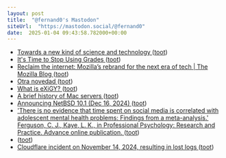 ```yaml
---
layout: post
title:  "@fernand0's Mastodon"
siteUrl:  "https://mastodon.social/@fernand0"
date:  2025-01-04 09:43:58.782000+00:00
---
```

*  [Towards a new kind of science and technology ](https://scottlocklin.wordpress.com/2024/12/18/towards-a-new-kind-of-science-and-technology) ([toot](https://mastodon.social/@fernand0/113769436858233039))
*  [It's Time to Stop Using Grades ](https://blog.computationalcomplexity.org/2024/12/its-time-to-stop-using-grades.htm) ([toot](https://mastodon.social/@fernand0/113768524441109034))
*  [Reclaim the internet: Mozilla’s rebrand for the next era of tech \| The Mozilla Blog ](https://blog.mozilla.org/en/mozilla/mozilla-brand-next-era-of-tech) ([toot](https://mastodon.social/@fernand0/113767737022313623))
*  [Otra novedad ](https://avecesunafoto.wordpress.com/2025/01/03/otra-novedad-2) ([toot](https://mastodon.social/@fernand0/113766067443032335))
*  [What is eXiGY? ](https://exigy.org/index.php?page=abou) ([toot](https://mastodon.social/@fernand0/113765875512728212))
*  [A brief history of Mac servers ](https://eclecticlight.co/2024/12/07/a-brief-history-of-mac-servers) ([toot](https://mastodon.social/@fernand0/113765671220752688))
*  [Announcing NetBSD 10.1 (Dec 16, 2024) ](https://www.netbsd.org/releases/formal-10/NetBSD-10.1.htm) ([toot](https://mastodon.social/@fernand0/113765410580604832))
*  [&#39;There is no evidence that time spent on social media is correlated with adolescent mental health problems: Findings from a meta-analysis.&#39; Ferguson, C. J., Kaye, L. K., in Professional Psychology: Research and Practice. Advance online publication.   ](https://psycnet.apa.org/record/2025-31872-001) ([toot](https://mastodon.social/@fernand0/113765054698222361))
*  [ ](https://mastodon.eus/@luistxo) ([toot](https://mastodon.social/@fernand0/113764753910594620))
*  [Cloudflare incident on November 14, 2024, resulting in lost logs ](https://blog.cloudflare.com/cloudflare-incident-on-november-14-2024-resulting-in-lost-logs) ([toot](https://mastodon.social/@fernand0/113764434863414096))
